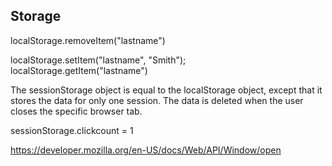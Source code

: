 

## Storage

localStorage.removeItem("lastname")

localStorage.setItem("lastname", "Smith");
localStorage.getItem("lastname")


The sessionStorage object is equal to the localStorage object, except that it stores the data for only one session. The data is deleted when the user closes the specific browser tab.

sessionStorage.clickcount = 1

https://developer.mozilla.org/en-US/docs/Web/API/Window/open

